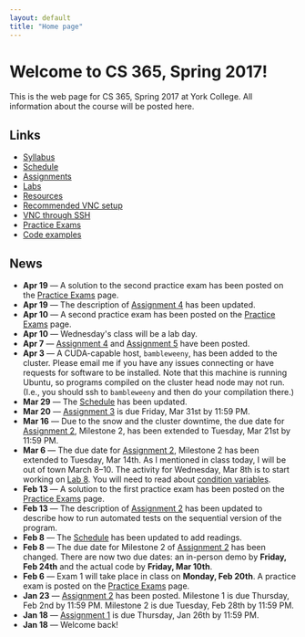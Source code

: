 ```yaml
---
layout: default
title: "Home page"
---
```


# Welcome to CS 365, Spring 2017!

This is the web page for CS 365, Spring 2017 at York College.  All information about the course will be posted here.

## Links

* [Syllabus](syllabus.html)
* [Schedule](schedule.html)
* [Assignments](assign/index.html)
* [Labs](labs/index.html)
* [Resources](resources.html)
* [Recommended VNC setup](vncSetup.html)
* [VNC through SSH](vncSshTunnel.html)
* [Practice Exams](practice/index.html)
* [Code examples](examples/index.html)

## News

* **Apr 19** &mdash; A solution to the second practice exam has been posted on the [Practice Exams](practice/index.html) page.
* **Apr 19** &mdash; The description of [Assignment 4](assign/assign04.html) has been updated.
* **Apr 10** &mdash; A second practice exam has been posted on the [Practice Exams](practice/index.html) page.
 * **Apr 10** &mdash; Wednesday's class will be a lab day.
* **Apr 7** &mdash; [Assignment 4](assign/assign04.html) and [Assignment 5](assign/assign05.html) have been posted.
* **Apr 3** &mdash; A CUDA-capable host, `bambleweeny`, has been added to the cluster.  Please email me if you have any issues connecting or have requests for software to be installed.  Note that this machine is running Ubuntu, so programs compiled on the cluster head node may not run.  (I.e., you should ssh to `bambleweeny` and then do your compilation there.)
* **Mar 29** &mdash; The [Schedule](schedule.html) has been updated.
* **Mar 20** &mdash; [Assignment 3](assign/assign03.html) is due Friday, Mar 31st by 11:59 PM.
* **Mar 16** &mdash; Due to the snow and the cluster downtime, the due date for [Assignment 2](assign/assign02.html), Milestone 2, has been extended to Tuesday, Mar 21st by 11:59 PM.
* **Mar 6** &mdash; The due date for [Assignment 2](assign/assign02.html), Milestone 2 has been extended to Tuesday, Mar 14th.  As I mentioned in class today, I will be out of town March 8&ndash;10.  The activity for Wednesday, Mar 8th is to start working on [Lab 8](labs/lab08.html).  You will need to read about [condition variables](lectures/lecture10.html).
* **Feb 13** &mdash; A solution to the first practice exam has been posted on the [Practice Exams](practice/index.html) page.
* **Feb 13** &mdash; The description of [Assignment 2](assign/assign02.html) has been updated to describe how to run automated tests on the sequential version of the program.
* **Feb 8** &mdash; The [Schedule](schedule.html) has been updated to add readings.
* **Feb 8** &mdash; The due date for Milestone 2 of [Assignment 2](assign/assign02.html) has been changed.  There are now two due dates: an in-person demo by **Friday, Feb 24th** and the actual code by **Friday, Mar 10th**.
* **Feb 6** &mdash; Exam 1 will take place in class on **Monday, Feb 20th**.  A practice exam is posted on the [Practice Exams](practice/index.html) page.
* **Jan 23** &mdash; [Assignment 2](assign/assign02.html) has been posted.  Milestone 1 is due Thursday, Feb 2nd by 11:59 PM.  Milestone 2 is due Tuesday, Feb 28th by 11:59 PM.
* **Jan 18** &mdash; [Assignment 1](assign/assign01.html) is due Thursday, Jan 26th by 11:59 PM.
* **Jan 18** &mdash; Welcome back!
